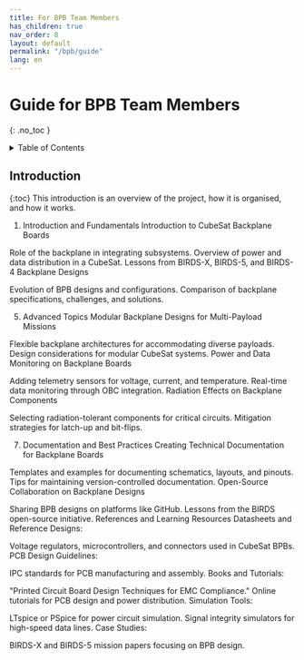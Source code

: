 ```yaml
---
title: For BPB Team Members
has_children: true
nav_order: 8
layout: default
permalink: "/bpb/guide"
lang: en
---
```


# Guide for BPB Team Members
{: .no_toc }

<details markdown="block">
<summary>Table of Contents</summary>

- Table of Contents
{:toc}

</details>

## Introduction
{:toc}
This introduction is an overview of the project, how it is organised, and how it works.
1. Introduction and Fundamentals
Introduction to CubeSat Backplane Boards

Role of the backplane in integrating subsystems.
Overview of power and data distribution in a CubeSat.
Lessons from BIRDS-X, BIRDS-5, and BIRDS-4 Backplane Designs

Evolution of BPB designs and configurations.
Comparison of backplane specifications, challenges, and solutions.


5. Advanced Topics
Modular Backplane Designs for Multi-Payload Missions

Flexible backplane architectures for accommodating diverse payloads.
Design considerations for modular CubeSat systems.
Power and Data Monitoring on Backplane Boards

Adding telemetry sensors for voltage, current, and temperature.
Real-time data monitoring through OBC integration.
Radiation Effects on Backplane Components

Selecting radiation-tolerant components for critical circuits.
Mitigation strategies for latch-up and bit-flips.

7. Documentation and Best Practices
Creating Technical Documentation for Backplane Boards

Templates and examples for documenting schematics, layouts, and pinouts.
Tips for maintaining version-controlled documentation.
Open-Source Collaboration on Backplane Designs

Sharing BPB designs on platforms like GitHub.
Lessons from the BIRDS open-source initiative.
References and Learning Resources
Datasheets and Reference Designs:

Voltage regulators, microcontrollers, and connectors used in CubeSat BPBs.
PCB Design Guidelines:

IPC standards for PCB manufacturing and assembly.
Books and Tutorials:

"Printed Circuit Board Design Techniques for EMC Compliance."
Online tutorials for PCB design and power distribution.
Simulation Tools:

LTspice or PSpice for power circuit simulation.
Signal integrity simulators for high-speed data lines.
Case Studies:

BIRDS-X and BIRDS-5 mission papers focusing on BPB design.
